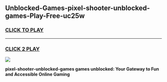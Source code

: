 
## Unblocked-Games-pixel-shooter-unblocked-games-Play-Free-uc25w
<h3>
<a href="https://premium76.site?title=pixel-shooter-unblocked-games&ref=23A">CLICK TO PLAY</a></h3>
<hr>

<h3>
<a href="https://premium76.site?title=pixel-shooter-unblocked-games&ref=23A">CLICK 2 PLAY</a>
  
</h3>

<a href="https://premium76.site?title=pixel-shooter-unblocked-games&ref=23A"><img src="https://clearcache.store/games.png"></a>


**pixel-shooter-unblocked-games games unblocked: Your Gateway to Fun and Accessible Online Gaming**

